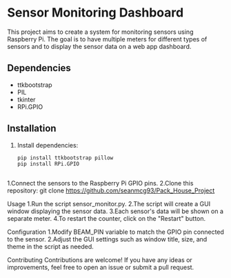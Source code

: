 # Sensor Monitoring Dashboard

This project aims to create a system for monitoring sensors using Raspberry Pi. 
The goal is to have multiple meters for different types of sensors and to display the sensor data on a web app dashboard.

## Dependencies
- ttkbootstrap
- PIL
- tkinter
- RPi.GPIO

## Installation
1. Install dependencies:
   ```bash
   pip install ttkbootstrap pillow
   pip install RPi.GPIO



1.Connect the sensors to the Raspberry Pi GPIO pins.
2.Clone this repository:
git clone https://github.com/seanmcg93/Pack_House_Project


Usage
1.Run the script sensor_monitor.py.
2.The script will create a GUI window displaying the sensor data.
3.Each sensor's data will be shown on a separate meter.
4.To restart the counter, click on the "Restart" button.

Configuration
1.Modify BEAM_PIN variable to match the GPIO pin connected to the sensor.
2.Adjust the GUI settings such as window title, size, and theme in the script as needed.

Contributing
Contributions are welcome! If you have any ideas or improvements, feel free to open an issue or submit a pull request.

